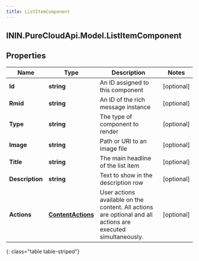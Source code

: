 ```yaml
---
title: ListItemComponent
---
```

## ININ.PureCloudApi.Model.ListItemComponent

## Properties

|Name | Type | Description | Notes|
|------------ | ------------- | ------------- | -------------|
| **Id** | **string** | An ID assigned to this component | [optional] |
| **Rmid** | **string** | An ID of the rich message instance | [optional] |
| **Type** | **string** | The type of component to render | [optional] |
| **Image** | **string** | Path or URI to an image file | [optional] |
| **Title** | **string** | The main headline of the list item | [optional] |
| **Description** | **string** | Text to show in the description row | [optional] |
| **Actions** | [**ContentActions**](ContentActions.html) | User actions available on the content. All actions are optional and all actions are executed simultaneously. | [optional] |
{: class="table table-striped"}



